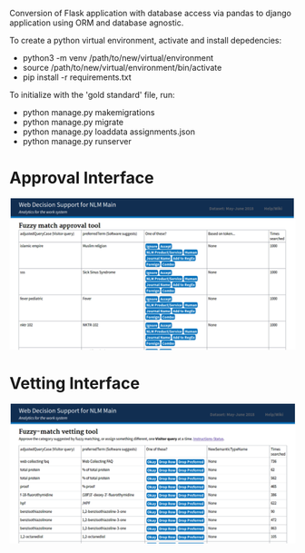 Conversion of Flask application with database access via pandas to django application using ORM and database agnostic.

To create a python virtual environment, activate and install depedencies:

* python3 -m venv /path/to/new/virtual/environment
* source /path/to/new/virtual/environment/bin/activate
* pip install -r requirements.txt

To initialize with the 'gold standard' file, run:

* python manage.py makemigrations
* python manage.py migrate
* python manage.py loaddata assignments.json
* python manage.py runserver

# Approval Interface

![Approval Tool](approval_tool.png "Approval Tool")

# Vetting Interface

![Vetting Tool](vetting_tool.png "Vetting Tool")
